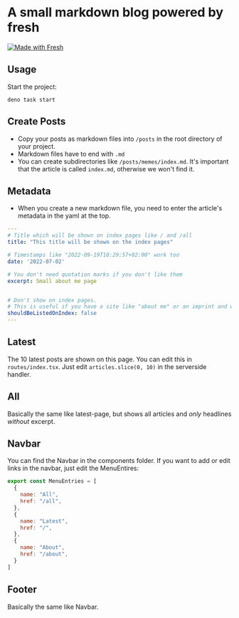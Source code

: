 # A small markdown blog powered by fresh
[![Made with Fresh](https://fresh.deno.dev/fresh-badge.svg)](https://fresh.deno.dev)

## Usage

Start the project:

```
deno task start
```


## Create Posts

- Copy your posts as markdown files into `/posts` in the root directory of your project.
- Markdown files have to end with `.md`
- You can create subdirectories like `/posts/memes/index.md`. It's important that the article is called `index.md`, otherwise we won't find it.

## Metadata
- When you create a new markdown file, you need to enter the article's metadata in the yaml at the top.

```yaml
---
# Title which will be shown on index pages like / and /all
title: "This title will be shown on the index pages"

# Timestamps like "2022-09-19T18:29:57+02:00" work too
date: '2022-07-02'

# You don't need quotation marks if you don't like them
excerpt: Small about me page


# Don't show on index pages.
# This is useful if you have a site like "about me" or an imprint and want to link to it in the navbar / footer
shouldBeListedOnIndex: false
---
```

## Latest

The 10 latest posts are shown on this page. You can edit this in `routes/index.tsx`. Just edit `articles.slice(0, 10)` in the serverside handler.

## All

Basically the same like latest-page, but shows all articles and *only* headlines *without* excerpt.

## Navbar
You can find the Navbar in the components folder. If you want to add or edit links in the navbar, just edit the MenuEntires:
```javascript
export const MenuEntries = [
  {
    name: "All",
    href: "/all",
  },
  {
    name: "Latest",
    href: "/",
  },
  {
    name: "About",
    href: "/about",
  }
]
```

## Footer

Basically the same like Navbar.